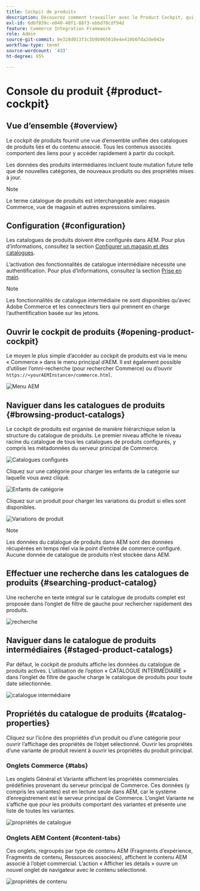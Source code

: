 ```yaml
---
title: Cockpit de produits
description: Découvrez comment travailler avec le Product Cockpit, qui offre une vue d’ensemble unifiée des catalogues de produits liés et du contenu associé.
exl-id: 6dbf039c-e040-48f1-88f3-ebbd70cdf94d
feature: Commerce Integration Framework
role: Admin
source-git-commit: 0e328d013f3c5b9b965010e4e410b6fda2de042e
workflow-type: tm+mt
source-wordcount: '433'
ht-degree: 95%

---
```


# Console du produit {#product-cockpit}

## Vue d’ensemble {#overview}

Le cockpit de produits fournit une vue d’ensemble unifiée des catalogues de produits liés et du contenu associé. Tous les contenus associés comportent des liens pour y accéder rapidement à partir du cockpit.

Les données des produits intermédiaires incluent toute mutation future telle que de nouvelles catégories, de nouveaux produits ou des propriétés mises à jour.

>[!NOTE]
>
>Le terme catalogue de produits est interchangeable avec magasin Commerce, vue de magasin et autres expressions similaires.

## Configuration {#configuration}

Les catalogues de produits doivent être configurés dans AEM. Pour plus d’informations, consultez la section [Configurer un magasin et des catalogues](https://experienceleague.adobe.com/docs/experience-manager-cloud-service/content/content-and-commerce/storefront/getting-started.html?lang=fr#catalog).

L’activation des fonctionnalités de catalogue intermédiaire nécessite une authentification. Pour plus d’informations, consultez la section [Prise en main](https://experienceleague.adobe.com/docs/experience-manager-cloud-service/content/content-and-commerce/storefront/getting-started.html?lang=fr).

>[!NOTE]
>
>Les fonctionnalités de catalogue intermédiaire ne sont disponibles qu’avec Adobe Commerce et les connecteurs tiers qui prennent en charge l’authentification basée sur les jetons.

## Ouvrir le cockpit de produits {#opening-product-cockpit}

Le moyen le plus simple d’accéder au cockpit de produits est via le menu « Commerce » dans le menu principal d’AEM. Il est également possible d’utiliser l’omni-recherche (pour rechercher Commerce) ou d’ouvrir `https://<yourAEMInstance>/commerce.html`.

![Menu AEM](../assets/aem-menu.png)

## Naviguer dans les catalogues de produits {#browsing-product-catalogs}

Le cockpit de produits est organisé de manière hiérarchique selon la structure du catalogue de produits. Le premier niveau affiche le niveau racine du catalogue de tous les catalogues de produits configurés, y compris les métadonnées du serveur principal de Commerce.

![Catalogues configurés](../assets/catalog-overview.png)

Cliquez sur une catégorie pour charger les enfants de la catégorie sur laquelle vous avez cliqué.

![Enfants de catégorie](../assets/catalog-category-children.png)

Cliquez sur un produit pour charger les variations du produit si elles sont disponibles.

![Variations de produit](../assets/catalog-product-variation.png)

>[!NOTE]
>
>Les données du catalogue de produits dans AEM sont des données récupérées en temps réel via le point d’entrée de commerce configuré. Aucune donnée de catalogue de produits n’est stockée dans AEM.

## Effectuer une recherche dans les catalogues de produits {#searching-product-catalog}

Une recherche en texte intégral sur le catalogue de produits complet est proposée dans l’onglet de filtre de gauche pour rechercher rapidement des produits.

![recherche](../assets/search-cockpit.png)

## Naviguer dans le catalogue de produits intermédiaires {#staged-product-catalogs}

Par défaut, le cockpit de produits affiche les données du catalogue de produits actives. L’utilisation de l’option « CATALOGUE INTERMÉDIAIRE » dans l’onglet de filtre de gauche charge le catalogue de produits pour toute date sélectionnée.

![catalogue intermédiaire](../assets/staged-cockpit.png)

## Propriétés du catalogue de produits {#catalog-properties}

Cliquez sur l’icône des propriétés d’un produit ou d’une catégorie pour ouvrir l’affichage des propriétés de l’objet sélectionné. Ouvrir les propriétés d’une variante de produit revient à ouvrir les propriétés du produit principal.

### Onglets Commerce {#tabs}

Les onglets Général et Variante affichent les propriétés commerciales prédéfinies provenant du serveur principal de Commerce. Ces données (y compris les variantes) est en lecture seule dans AEM, car le système d’enregistrement est le serveur principal de Commerce. L’onglet Variante ne s’affiche que pour les produits comportant des variantes et présente une liste de toutes les variantes.

![propriétés de catalogue](../assets/catalog-properties.png)

### Onglets AEM Content {#content-tabs}

Ces onglets, regroupés par type de contenu AEM (Fragments d’expérience, Fragments de contenu, Ressources associées), affichent le contenu AEM associé à l’objet commercial. L’action « Afficher les détails » ouvre un nouvel onglet de navigateur avec le contenu sélectionné.

![propriétés de contenu](../assets/content-properties.png)
